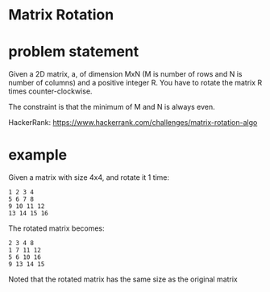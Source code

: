 # Matrix Rotation

# problem statement

Given a 2D matrix, a, of dimension MxN (M is number of rows and N is number of columns)
and a positive integer R. You have to rotate the matrix R times counter-clockwise.

The constraint is that the minimum of M and N is always even.

HackerRank: https://www.hackerrank.com/challenges/matrix-rotation-algo

# example

Given a matrix with size 4x4, and rotate it 1 time:

```
1 2 3 4
5 6 7 8
9 10 11 12
13 14 15 16
```

The rotated matrix becomes:

```
2 3 4 8
1 7 11 12
5 6 10 16
9 13 14 15
```

Noted that the rotated matrix has the same size as the original matrix
